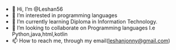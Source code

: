 - 👋 Hi, I’m @Leshan56
- 👀 I’m interested in programming languages
- 🌱 I’m currently learning Diploma in Information Technology.
- 💞️ I’m looking to collaborate on Programming languages I.e Python,java,html,kotlin
- 📫 How to reach me, through my email(leshanjonny@gmail.com)

<!---
Leshan56/Leshan56 is a ✨ special ✨ repository because its `README.md` (this file) appears on your GitHub profile.
You can click the Preview link to take a look at your changes.
--->
